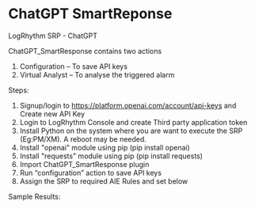 # ChatGPT SmartReponse
LogRhythm SRP - ChatGPT


ChatGPT_SmartResponse contains two actions
1.	Configuration – To save API keys
2.	Virtual Analyst – To analyse the triggered alarm

Steps:

1.	Signup/login to https://platform.openai.com/account/api-keys and Create new API Key
2.	Login to LogRhythm Console and create Third party application token
3.	Install Python on the system where you are want to execute the SRP (Eg:PM/XM). A reboot may be needed.
4.	Install "openai" module using pip (pip install openai)
5.	Install "requests" module using pip (pip install requests)
6.	Import ChatGPT_SmartResponse plugin
7.	Run “configuration” action to save API keys
8.	Assign the SRP to required AIE Rules and set below


Sample Results:
 

 
 
 
 
 

 
 
 
